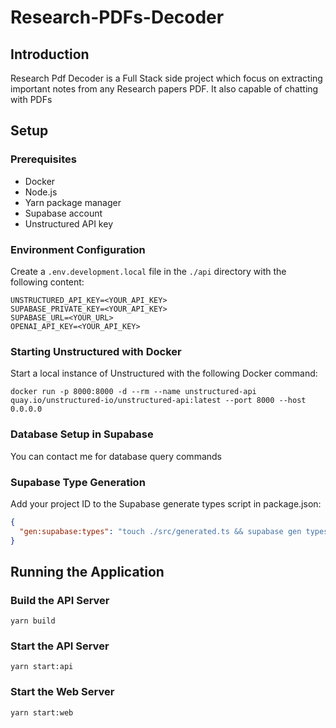 # Research-PDFs-Decoder

## Introduction
Research Pdf Decoder is a Full Stack side project which focus on extracting important notes from any Research papers PDF. It also capable of chatting with PDFs

## Setup

### Prerequisites
- Docker
- Node.js
- Yarn package manager
- Supabase account
- Unstructured API key

### Environment Configuration
Create a `.env.development.local` file in the `./api` directory with the following content:

```shell
UNSTRUCTURED_API_KEY=<YOUR_API_KEY>
SUPABASE_PRIVATE_KEY=<YOUR_API_KEY>
SUPABASE_URL=<YOUR_URL>
OPENAI_API_KEY=<YOUR_API_KEY>
```

### Starting Unstructured with Docker

Start a local instance of Unstructured with the following Docker command:

```shell
docker run -p 8000:8000 -d --rm --name unstructured-api quay.io/unstructured-io/unstructured-api:latest --port 8000 --host 0.0.0.0
```

### Database Setup in Supabase

You can contact me for database query commands 

### Supabase Type Generation

Add your project ID to the Supabase generate types script in package.json:

```json
{
  "gen:supabase:types": "touch ./src/generated.ts && supabase gen types typescript --schema public > ./src/generated.ts --project-id <YOUR_PROJECT_ID>"
}
```

## Running the Application

### Build the API Server

```shell
yarn build
```

### Start the API Server

```shell
yarn start:api
```

### Start the Web Server

```shell
yarn start:web
```

